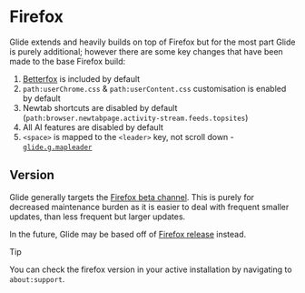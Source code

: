 # Firefox

Glide extends and heavily builds on top of Firefox but for the most part Glide is purely additional; however there are some key changes that have been made to the base Firefox build:

1. [Betterfox](https://github.com/yokoffing/Betterfox) is included by default
2. `path:userChrome.css` & `path:userContent.css` customisation is enabled by default
3. Newtab shortcuts are disabled by default (`path:browser.newtabpage.activity-stream.feeds.topsites`)
4. All AI features are disabled by default
5. `<space>` is mapped to the `<leader>` key, not scroll down - [`glide.g.mapleader`](api.md#glide.g.mapleader)

## Version

Glide generally targets the [Firefox beta channel](https://whattrainisitnow.com/release/?version=beta). This is purely for decreased maintenance burden as it is easier to deal with frequent smaller updates, than less frequent but larger updates.

In the future, Glide may be based off of [Firefox release](https://whattrainisitnow.com/release/?version=release) instead.

> [!TIP]
> You can check the firefox version in your active installation by navigating to `about:support`.
